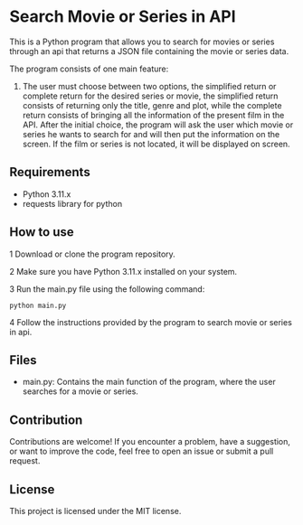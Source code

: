 # Search Movie or Series in API

This is a Python program that allows you to search for movies or series through an api that returns a JSON file containing the movie or series data.

The program consists of one main feature:

1. The user must choose between two options, the simplified return or complete return for the desired series or movie, the simplified return consists of returning only the title, genre and plot, while the complete return consists of bringing all the information of the present film in the API. After the initial choice, the program will ask the user which movie or series he wants to search for and will then put the information on the screen. If the film or series is not located, it will be displayed on screen.

## Requirements

* Python 3.11.x
* requests library for python

## How to use
1 Download or clone the program repository.

2 Make sure you have Python 3.11.x installed on your system.

3 Run the main.py file using the following command:

    python main.py

4 Follow the instructions provided by the program to search movie or series in api.

## Files

* main.py: Contains the main function of the program, where the user searches for a movie or series.

## Contribution
Contributions are welcome! If you encounter a problem, have a suggestion, or want to improve the code, feel free to open an issue or submit a pull request.

## License

This project is licensed under the MIT license.


